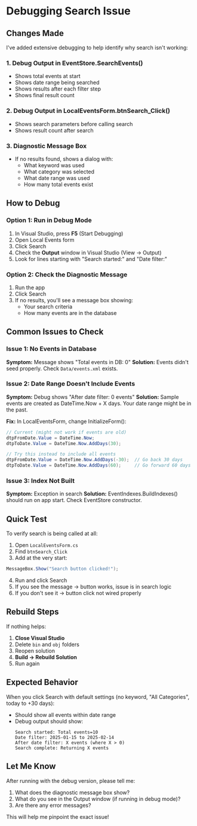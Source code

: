# Debugging Search Issue

## Changes Made

I've added extensive debugging to help identify why search isn't working:

### 1. Debug Output in EventStore.SearchEvents()
- Shows total events at start
- Shows date range being searched
- Shows results after each filter step
- Shows final result count

### 2. Debug Output in LocalEventsForm.btnSearch_Click()
- Shows search parameters before calling search
- Shows result count after search

### 3. Diagnostic Message Box
- If no results found, shows a dialog with:
  - What keyword was used
  - What category was selected
  - What date range was used
  - How many total events exist

## How to Debug

### Option 1: Run in Debug Mode
1. In Visual Studio, press **F5** (Start Debugging)
2. Open Local Events form
3. Click Search
4. Check the **Output** window in Visual Studio (View → Output)
5. Look for lines starting with "Search started:" and "Date filter:"

### Option 2: Check the Diagnostic Message
1. Run the app
2. Click Search
3. If no results, you'll see a message box showing:
   - Your search criteria
   - How many events are in the database

## Common Issues to Check

### Issue 1: No Events in Database
**Symptom:** Message shows "Total events in DB: 0"
**Solution:** Events didn't seed properly. Check `Data/events.xml` exists.

### Issue 2: Date Range Doesn't Include Events
**Symptom:** Debug shows "After date filter: 0 events"
**Solution:** Sample events are created as DateTime.Now + X days. Your date range might be in the past.

**Fix:** In LocalEventsForm, change InitializeForm():
```csharp
// Current (might not work if events are old)
dtpFromDate.Value = DateTime.Now;
dtpToDate.Value = DateTime.Now.AddDays(30);

// Try this instead to include all events
dtpFromDate.Value = DateTime.Now.AddDays(-30);  // Go back 30 days
dtpToDate.Value = DateTime.Now.AddDays(60);     // Go forward 60 days
```

### Issue 3: Index Not Built
**Symptom:** Exception in search
**Solution:** EventIndexes.BuildIndexes() should run on app start. Check EventStore constructor.

## Quick Test

To verify search is being called at all:

1. Open `LocalEventsForm.cs`
2. Find `btnSearch_Click`
3. Add at the very start:
```csharp
MessageBox.Show("Search button clicked!");
```
4. Run and click Search
5. If you see the message → button works, issue is in search logic
6. If you don't see it → button click not wired properly

## Rebuild Steps

If nothing helps:

1. **Close Visual Studio**
2. Delete `bin` and `obj` folders
3. Reopen solution
4. **Build → Rebuild Solution**
5. Run again

## Expected Behavior

When you click Search with default settings (no keyword, "All Categories", today to +30 days):
- Should show all events within date range
- Debug output should show:
  ```
  Search started: Total events=10
  Date filter: 2025-01-15 to 2025-02-14
  After date filter: X events (where X > 0)
  Search complete: Returning X events
  ```

## Let Me Know

After running with the debug version, please tell me:
1. What does the diagnostic message box show?
2. What do you see in the Output window (if running in debug mode)?
3. Are there any error messages?

This will help me pinpoint the exact issue!

